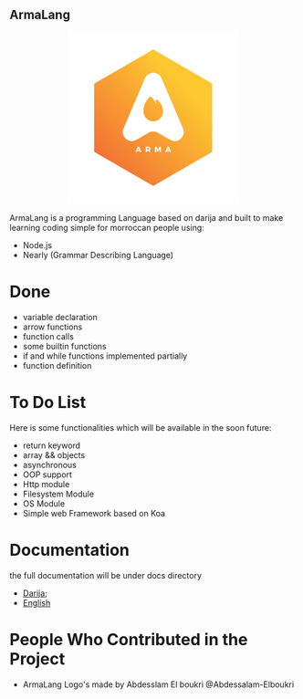 ## ArmaLang 
<p align="center">
  <img 
    width="300"
    height="300"
    src="./assets/8.svg"
  >
</p>
ArmaLang is a programming Language based on darija and built to make learning coding simple
for  morroccan people using:

- Node.js
- Nearly (Grammar Describing Language)

# Done  

- variable declaration 
- arrow functions
- function calls
- some builtin functions
- if and while functions implemented partially
- function definition 

# To Do List

Here is some functionalities which will be available in the soon future:
- return keyword 
- array && objects 
- asynchronous
- OOP support
- Http module
- Filesystem Module
- OS Module
- Simple web Framework based on Koa

# Documentation 

the full documentation will be under docs directory
- [Darija](./docs/documentation/darija/README.md);
- [English](./docs/documentation/english/README.md)

# People Who Contributed in the Project

- ArmaLang Logo's made by Abdesslam El boukri @Abdessalam-Elboukri